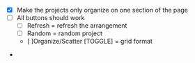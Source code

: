 - [x] Make the projects only organize on one section of the page
- [ ] All buttons should work
  - [ ] Refresh = refresh the arrangement
  - [ ] Random = random project
  - [ ]Organize/Scatter \[TOGGLE\] = grid format
-
